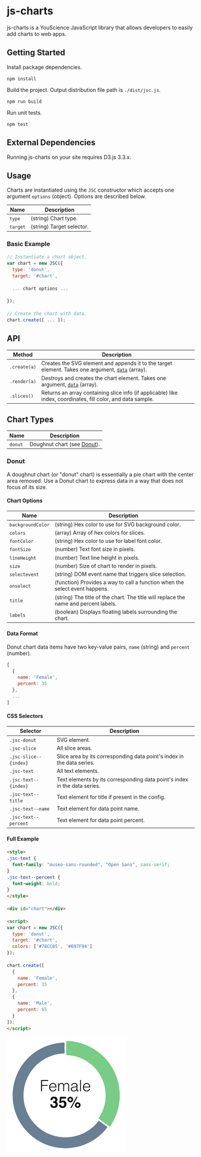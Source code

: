 # js-charts

js-charts is a YouScience JavaScript library that allows developers to easily add charts to web apps.

## Getting Started

Install package dependencies.

```
npm install
```

Build the project. Output distribution file path is `./dist/jsc.js`.

```
npm run build
```

Run unit tests.

```
npm test
```

## External Dependencies

Running js-charts on your site requires D3.js 3.3.x.

## Usage

Charts are instantiated using the `JSC` constructor which accepts one argument `options` (object). Options are described below.

| Name         | Description               |
|--------------|---------------------------|
| `type`       | (string) Chart type.      |
| `target`     | (string) Target selector. |

### Basic Example

```javascript
// Instantiate a chart object.
var chart = new JSC({
  type: 'donut',
  target: '#chart',

  ... chart options ...

});

// Create the chart with data.
chart.create([ ... ]);
```

## API

| Method       | Description                                                                                                                    |
|--------------|--------------------------------------------------------------------------------------------------------------------------------|
| `.create(a)` | Creates the SVG element and appends it to the target element. Takes one argument, [`data`](#user-content-data-format) (array). |
| `.render(a)` | Destroys and creates the chart element. Takes one argument, [`data`](#user-content-data-format) (array).                       |
| `.slices()`  | Returns an array containing slice info (if applicable) like index, coordinates, fill color, and data sample.                   |

## Chart Types

| Name     | Description                                        |
|----------|----------------------------------------------------|
| `donut`  | Doughnut chart (see [Donut](#user-content-donut)). |

### Donut

A doughnut chart (or "donut" chart) is essentially a pie chart with the center area removed. Use a Donut chart to express data in a way that does not focus of its size.

#### Chart Options

| Name               | Description                                                                          |
|--------------------|--------------------------------------------------------------------------------------|
| `backgroundColor`  | (string) Hex color to use for SVG background color.                                  |
| `colors`           | (array) Array of hex colors for slices.                                              |
| `fontColor`        | (string) Hex color to use for label font color.                                      |
| `fontSize`         | (number) Text font size in pixels.                                                   |
| `lineHeight`       | (number) Text line height in pixels.                                                 |
| `size`             | (number) Size of chart to render in pixels.                                          |
| `selectevent`      | (string) DOM event name that triggers slice selection.                               |
| `onselect`         | (function) Provides a way to call a function when the select event happens.          |
| `title`            | (string) The title of the chart. The title will replace the name and percent labels. |
| `labels`           | (boolean) Displays floating labels surrounding the chart.                            |

#### Data Format

Donut chart data items have two key-value pairs, `name` (string) and `percent` (number).

```javascript
[
  {
    name: 'Female',
    percent: 35
  },
  ...
]
```

#### CSS Selectors

| Selector              | Description                                                              |
|-----------------------|--------------------------------------------------------------------------|
| `.jsc-donut`          | SVG element.                                                             |
| `.jsc-slice`          | All slice areas.                                                         |
| `.jsc-slice--{index}` | Slice area by its corresponding data point's index in the data series.   |
| `.jsc-text`           | All text elements.                                                       |
| `.jsc-text--{index}`  | Text elements by its corresponding data point's index in the data series.|
| `.jsc-text--title`    | Text element for title if present in the config.                         |
| `.jsc-text--name`     | Text element for data point name.                                        |
| `.jsc-text--percent`  | Text element for data point percent.                                     |

#### Full Example

```html
<style>
.jsc-text {
  font-family: "museo-sans-rounded", "Open Sans", sans-serif;
}
.jsc-text--percent {
  font-weight: bold;
}
</style>

<div id="chart"></div>

<script>
var chart = new JSC({
  type: 'donut',
  target: '#chart',
  colors: ['#78CC85', '#697F94']
});

chart.create([
  {
    name: 'Female',
    percent: 35
  },
  {
    name: 'Male',
    percent: 65
  }
]);
</script>
```

![Donut Chart](docs/images/donut-chart.png)

